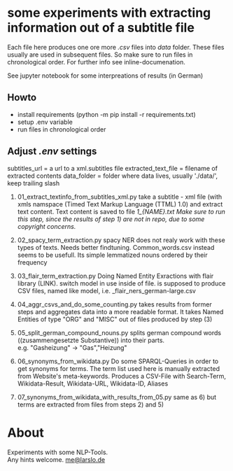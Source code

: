 # some experiments with extracting information out of a subtitle file

Each file here produces one ore more *.csv* files into *data* folder.
These files usually are used in subsequent files. So make sure to run files in chronological order.
For further info see inline-documenation.

See jupyter notebook for some interpreations of results (in German)


## Howto
- install requirements (python -m pip install -r requirements.txt) 
- setup .env variable
- run files in chronological order

## Adjust *.env* settings
subtitles_url           = a url to a xml.subtitles file 
extracted_text_file     = filename of extracted contents 
data_folder             = folder where data lives, usually './data/', keep trailing slash


1. 01_extract_textinfo_from_subtitles_xml.py
take a subtitle - xml file (with xmls namspace (Timed Text Markup Language (TTML) 1.0) and extract text content. Text content is saved to file *1_{NAME}.txt* 
*Make sure to run this step, since the results of step 1) are not in repo, due to some copyright concerns.*

2. 02_spacy_term_extraction.py
spacy NER does not realy work with these types of texts. Needs better findtuning. 
Common_words.csv instead seems to be usefull. Its simple lemmatized nouns ordered by their frequency

3. 03_flair_term_extraction.py
Doing Named Entity Exractions with flair library (LINK). switch model in use inside of file. 
is supposed to produce CSV files, named like model, i.e. _flair_ners_german-large.csv

4. 04_aggr_csvs_and_do_some_counting.py
takes results from former steps and aggregates data into a more readable format. It takes Named Entities of type "ORG" and "MISC" out of files produced by step (3)

5. 05_split_german_compound_nouns.py
splits german compound words ((zusammengesetzte Substantive)) into their parts.  
e.g. "Gasheizung" -> "Gas","Heizung"

6. 06_synonyms_from_wikidata.py
Do some SPARQL-Queries in order to get synonyms for terms. 
The term list used here is manually extracted from Website's meta-keywords. 
Produces a CSV-File with Search-Term, Wikidata-Result, Wikidata-URL, Wikidata-ID, Aliases

7. 07_synonyms_from_wikidata_with_results_from_05.py
same as 6) but terms are extracted from files from steps 2) and 5)


# About
Experiments with some NLP-Tools.  
Any hints welcome.
me@larslo.de



